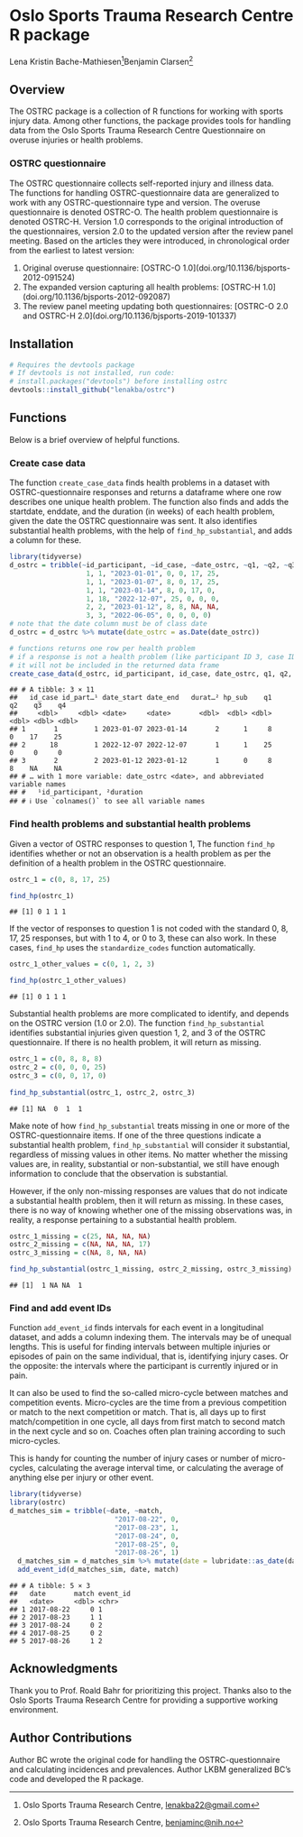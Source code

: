 Oslo Sports Trauma Research Centre R package
================
Lena Kristin Bache-Mathiesen[^1]Benjamin Clarsen[^2]

## Overview

The OSTRC package is a collection of R functions for working with sports
injury data. Among other functions, the package provides tools for
handling data from the Oslo Sports Trauma Research Centre Questionnaire
on overuse injuries or health problems.

### OSTRC questionnaire

The OSTRC questionnaire collects self-reported injury and illness
data.  
The functions for handling OSTRC-questionnaire data are generalized to
work with any OSTRC-questionnaire type and version. The overuse
questionnaire is denoted OSTRC-O. The health problem questionnaire is
denoted OSTRC-H. Version 1.0 corresponds to the original introduction of
the questionnaires, version 2.0 to the updated version after the review
panel meeting. Based on the articles they were introduced, in
chronological order from the earliest to latest version:

<ol>
<li>
Original overuse questionnaire: [OSTRC-O
1.0](doi.org/10.1136/bjsports-2012-091524)
</li>
<li>
The expanded version capturing all health problems: [OSTRC-H
1.0](doi.org/10.1136/bjsports-2012-092087)
</li>
<li>
The review panel meeting updating both questionnaires: [OSTRC-O 2.0 and
OSTRC-H 2.0](doi.org/10.1136/bjsports-2019-101337)
</li>
</ol>

## Installation

``` r
# Requires the devtools package
# If devtools is not installed, run code:
# install.packages("devtools") before installing ostrc
devtools::install_github("lenakba/ostrc")
```

## Functions

Below is a brief overview of helpful functions.

### Create case data

The function `create_case_data` finds health problems in a dataset with
OSTRC-questionnaire responses and returns a dataframe where one row
describes one unique health problem. The function also finds and adds
the startdate, enddate, and the duration (in weeks) of each health
problem, given the date the OSTRC questionnaire was sent. It also
identifies substantial health problems, with the help of
`find_hp_substantial`, and adds a column for these.

``` r
library(tidyverse)
d_ostrc = tribble(~id_participant, ~id_case, ~date_ostrc, ~q1, ~q2, ~q3, ~q4,
                   1, 1, "2023-01-01", 0, 0, 17, 25,
                   1, 1, "2023-01-07", 8, 0, 17, 25,
                   1, 1, "2023-01-14", 8, 0, 17, 0,
                   1, 18, "2022-12-07", 25, 0, 0, 0,
                   2, 2, "2023-01-12", 8, 8, NA, NA,
                   3, 3, "2022-06-05", 0, 0, 0, 0)
# note that the date column must be of class date
d_ostrc = d_ostrc %>% mutate(date_ostrc = as.Date(date_ostrc))

# functions returns one row per health problem
# if a response is not a health problem (like participant ID 3, case ID 3)
# it will not be included in the returned data frame
create_case_data(d_ostrc, id_participant, id_case, date_ostrc, q1, q2, q3, q4)
```

    ## # A tibble: 3 × 11
    ##   id_case id_part…¹ date_start date_end   durat…² hp_sub    q1    q2    q3    q4
    ##     <dbl>     <dbl> <date>     <date>       <dbl>  <dbl> <dbl> <dbl> <dbl> <dbl>
    ## 1       1         1 2023-01-07 2023-01-14       2      1     8     0    17    25
    ## 2      18         1 2022-12-07 2022-12-07       1      1    25     0     0     0
    ## 3       2         2 2023-01-12 2023-01-12       1      0     8     8    NA    NA
    ## # … with 1 more variable: date_ostrc <date>, and abbreviated variable names
    ## #   ¹​id_participant, ²​duration
    ## # ℹ Use `colnames()` to see all variable names

### Find health problems and substantial health problems

Given a vector of OSTRC responses to question 1, The function `find_hp`
identifies whether or not an observation is a health problem as per the
definition of a health problem in the OSTRC questionnaire.

``` r
ostrc_1 = c(0, 8, 17, 25)

find_hp(ostrc_1)
```

    ## [1] 0 1 1 1

If the vector of responses to question 1 is not coded with the standard
0, 8, 17, 25 responses, but with 1 to 4, or 0 to 3, these can also work.
In these cases, `find_hp` uses the `standardize_codes` function
automatically.

``` r
ostrc_1_other_values = c(0, 1, 2, 3)

find_hp(ostrc_1_other_values)
```

    ## [1] 0 1 1 1

Substantial health problems are more complicated to identify, and
depends on the OSTRC version (1.0 or 2.0). The function
`find_hp_substantial` identifies substantial injuries given question 1,
2, and 3 of the OSTRC questionnaire. If there is no health problem, it
will return as missing.

``` r
ostrc_1 = c(0, 8, 8, 8)
ostrc_2 = c(0, 0, 0, 25)
ostrc_3 = c(0, 0, 17, 0)
   
find_hp_substantial(ostrc_1, ostrc_2, ostrc_3)
```

    ## [1] NA  0  1  1

Make note of how `find_hp_substantial` treats missing in one or more of
the OSTRC-questionnaire items. If one of the three questions indicate a
substantial health problem, `find_hp_substantial` will consider it
substantial, regardless of missing values in other items. No matter
whether the missing values are, in reality, substantial or
non-substantial, we still have enough information to conclude that the
observation is substantial.

However, if the only non-missing responses are values that do not
indicate a substantial health problem, then it will return as missing.
In these cases, there is no way of knowing whether one of the missing
observations was, in reality, a response pertaining to a substantial
health problem.

``` r
ostrc_1_missing = c(25, NA, NA, NA)
ostrc_2_missing = c(NA, NA, NA, 17)
ostrc_3_missing = c(NA, 8, NA, NA)

find_hp_substantial(ostrc_1_missing, ostrc_2_missing, ostrc_3_missing)
```

    ## [1]  1 NA NA  1

### Find and add event IDs

Function `add_event_id` finds intervals for each event in a longitudinal
dataset, and adds a column indexing them. The intervals may be of
unequal lengths. This is useful for finding intervals between multiple
injuries or episodes of pain on the same individual, that is,
identifying injury cases. Or the opposite: the intervals where the
participant is currently injured or in pain.

It can also be used to find the so-called micro-cycle between matches
and competition events. Micro-cycles are the time from a previous
competition or match to the next competition or match. That is, all days
up to first match/competition in one cycle, all days from first match to
second match in the next cycle and so on. Coaches often plan training
according to such micro-cycles.

This is handy for counting the number of injury cases or number of
micro-cycles, calculating the average interval time, or calculating the
average of anything else per injury or other event.

``` r
library(tidyverse)
library(ostrc)
d_matches_sim = tribble(~date, ~match,
                          "2017-08-22", 0,
                          "2017-08-23", 1,
                          "2017-08-24", 0,
                          "2017-08-25", 0,
                          "2017-08-26", 1)
  d_matches_sim = d_matches_sim %>% mutate(date = lubridate::as_date(date))
  add_event_id(d_matches_sim, date, match)
```

    ## # A tibble: 5 × 3
    ##   date       match event_id
    ##   <date>     <dbl> <chr>   
    ## 1 2017-08-22     0 1       
    ## 2 2017-08-23     1 1       
    ## 3 2017-08-24     0 2       
    ## 4 2017-08-25     0 2       
    ## 5 2017-08-26     1 2

## Acknowledgments

Thank you to Prof. Roald Bahr for prioritizing this project. Thanks also
to the Oslo Sports Trauma Research Centre for providing a supportive
working environment.

## Author Contributions

Author BC wrote the original code for handling the OSTRC-questionnaire
and calculating incidences and prevalences. Author LKBM generalized BC’s
code and developed the R package.

[^1]: Oslo Sports Trauma Research Centre, <lenakba22@gmail.com>

[^2]: Oslo Sports Trauma Research Centre, <benjaminc@nih.no>
